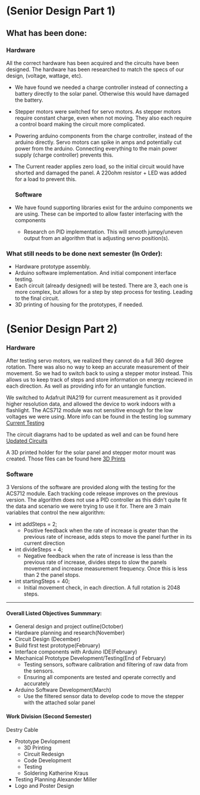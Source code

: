 # (Senior Design Part 1)
## What has been done:
  ### Hardware
  All the correct hardware has been acquired and the circuits have been designed. The hardware has been researched to match the specs of our design, (voltage, wattage, etc).
- We have found we needed a charge controller instead of connecting a battery directly to the solar panel. Otherwise this would have damaged the battery.
- Stepper motors were switched for servo motors. As stepper motors require constant charge, even when not moving. They also each require a control board making the circuit more complicated.
- Powering arduino components from the charge controller, instead of the arduino directly. Servo motors can spike in amps and potentially cut power from the arduino. Connecting everything to the main power supply (charge controller) prevents this.
- The Current reader applies zero load, so the initial circuit would have shorted and damaged the panel. A 220ohm resistor + LED was added for a load to prevent this.

  ### Software
- We have found supporting libraries exist for the arduino components we are using. These can be imported to allow faster interfacing with the components
  - Research on PID implementation. This will smooth jumpy/uneven output from an algorithm that is adjusting servo position(s).


### What still needs to be done next semester (In Order):
- Hardware prototype assembly.
- Arduino software implementation. And initial component interface testing.
- Each circuit (already designed) will be tested. There are 3, each one is more complex, but allows for a step by step process for testing. Leading to the final circuit.
- 3D printing of housing for the prototypes, if needed.

# (Senior Design Part 2)
### Hardware
After testing servo motors, we realized they cannot do a full 360 degree rotation. There was also no way to keep an accurate measurement of their movement. So we had to switch back to using a stepper motor instead. This allows us to keep track of steps and store information on energy recieved in each direction. As well as providing info for an untangle function.

We switched to Adafruit INA219 for current measurement as it provided higher resolution data, and allowed the device to work indoors with a flashlight. The ACS712 module was not sensitive enough for the low voltages we were using. More info can be found in the testing log summary [Current Testing](https://github.com/cabledc/Senior-Design-Solar-Maximum/blob/main/Testing%20Logs/Testing%20Logs%202-14-22.md)

The circuit diagrams had to be updated as well and can be found here [Updated Circuits](https://github.com/cabledc/Senior-Design-Solar-Maximum/tree/main/Design/Circuits/Updated)

A 3D printed holder for the solar panel and stepper motor mount was created. Those files can be found here [3D Prints](https://github.com/cabledc/Senior-Design-Solar-Maximum/tree/main/3D%20Printer%20Files)

### Software
3 Versions of the software are provided along with the testing for the ACS712 module. Each tracking code release improves on the previous version. The algorithm does not use a PID controller as this didn't quite fit the data and scenario we were trying to use it for. There are 3 main variables that control the new algorithm:
- int addSteps = 2;
  - Positive feedback when the rate of increase is greater than the previous rate of increase, adds steps to move the panel further in its current direction
- int divideSteps = 4;
  - Negative feedback when the rate of increase is less than the previous rate of increase, divides steps to slow the panels movement and increase measurement frequency. Once this is less than 2 the panel stops.
- int startingSteps = 40;
  - Initial movement check, in each direction. A full rotation is 2048 steps.


---
 
#### Overall Listed Objectives Summmary:
- General design and project outline(October)
- Hardware planning and research(November)
- Circuit Design (December)
- Build first test prototype(February)
- Interface components with Arduino IDE(February)
- Mechanical Prototype Development/Testing(End of February)
  - Testing sensors, software calibration and filtering of raw data from the sensors.
  - Ensuring all components are tested and operate correctly and accurately
- Arduino Software Development(March)
  - Use the filtered sensor data to develop code to move the stepper with the attached solar panel

#### Work Division (Second Semester)
Destry Cable
- Prototype Devlopment
  - 3D Printing
  - Circuit Redesign
  - Code Development
  - Testing
  - Soldering
Katherine Kraus
- Testing Planning
Alexander Miller
- Logo and Poster Design

    

